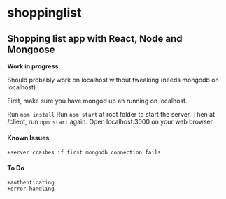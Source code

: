 # shoppinglist
## Shopping list app with React, Node and Mongoose

**Work in progress.**

Should probably work on localhost without tweaking (needs mongodb on localhost).


First, make sure you have mongod up an running on localhost.


Run `npm install`
Run `npm start` at root folder to start the server.
Then at /client, run `npm start` again.
Open localhost:3000 on your web browser.



#### Known Issues
    +server crashes if first mongodb connection fails


#### To Do
    +authenticating
    +error handling
